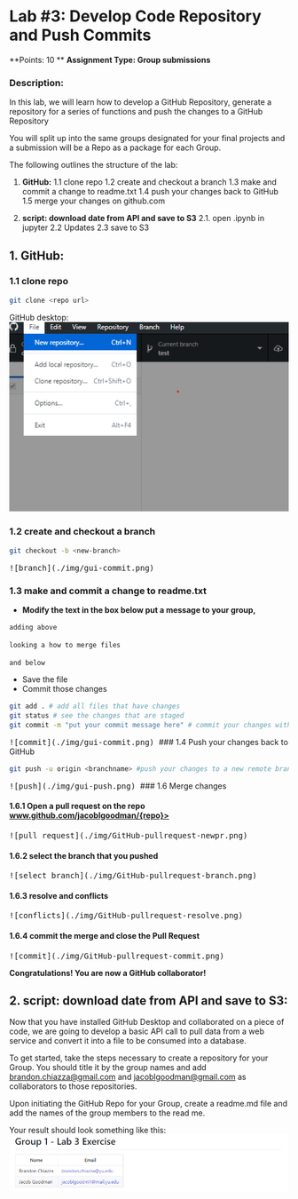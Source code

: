 # Lab #3: Develop Code Repository and Push Commits 


**Points: 10 **
**Assignment Type: Group submissions**

### Description:

In this lab, we will learn how to develop a GitHub Repository, generate a repository for a series of  functions and push the changes to a GitHub Repository

You will split up into the same groups designated for your final projects and a submission will be a Repo as a package for each Group. 

The following outlines the structure of the lab: 


1. **GitHub:**
	1.1 clone repo 
	1.2 create and checkout a branch
	1.3 make and commit a change to readme.txt
	1.4 push your changes back to GitHub
	1.5 merge your changes on github.com

2. **script: download date from API and save to S3**
	2.1. open .ipynb in jupyter
	2.2 Updates
	2.3 save to S3


## 1. GitHub:
### 1.1 clone repo 

```bash
git clone <repo url>
```

GitHub desktop:
<kbd>
![clone](./img/gui-clone.png)
</kbd>

### 1.2 create and checkout a branch 

```bash
git checkout -b <new-branch>
```
<kbd>
![branch](./img/gui-commit.png)
</kbd>

### 1.3 make and commit a change to readme.txt

* **Modify the text in the  box below put a message to your group,**

```
adding above

looking a how to merge files 

and below

```
* Save the file
* Commit those changes 

```bash
git add . # add all files that have changes 
git status # see the changes that are staged
git commit -m "put your commit message here" # commit your changes with a message

```
<kbd>
![commit](./img/gui-commit.png)
</kbd>
### 1.4  Push your changes back to GitHub


```bash
git push -u origin <branchname> #push your changes to a new remote branch
```
<kbd>
![push](./img/gui-push.png)
</kbd>
### 1.6 Merge changes 

#### 1.6.1 Open a pull request on the repo www.github.com/jacoblgoodman/{repo}>
<kbd>
![pull request](./img/GitHub-pullrequest-newpr.png)
</kbd>


#### 1.6.2 select the branch that you pushed

<kbd>
![select branch](./img/GitHub-pullrequest-branch.png)
</kbd>


#### 1.6.3 resolve and conflicts

<kbd>
![conflicts](./img/GitHub-pullrequest-resolve.png)
</kbd>


#### 1.6.4 commit the merge and close the Pull Request

<kbd>
![commit](./img/GitHub-pullrequest-commit.png)
</kbd>

<b>Congratulations! You are now a GitHub collaborator!</b>


## 2. script: download date from API and save to S3:

Now that you have installed GitHub Desktop and collaborated on a piece of code, we are going to develop a basic API call to pull data from a web service and convert it into a file to be consumed into a database. 

To get started, take the steps necessary to create a repository for your Group. You should title it by the group names and add brandon.chiazza@gmail.com and jacoblgoodman@gmail.com as collaborators to those repositories. 

Upon initiating the GitHub Repo for your Group, create a readme.md file and add the names of the group members to the read me. 

Your result should look something like this: 
<kbd>
![ReadMe](./img/readme_lab.PNG)
</kbd>
